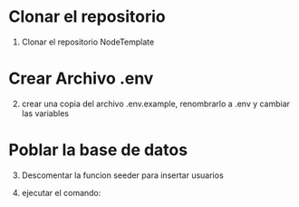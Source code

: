 # Clonar el repositorio
1. Clonar el repositorio NodeTemplate

# Crear Archivo .env
2. crear una copia del archivo .env.example, renombrarlo a .env y cambiar las variables

# Poblar la base de datos

3. Descomentar la funcion seeder para insertar usuarios

4. ejecutar el comando:
```

```